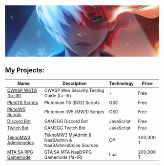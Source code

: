 ![Header MH11 GitHub](todoroki-header.jpg)

## My Projects:

| Name                                                                                  | Description                                                 | Technology | Price     |
| ------------------------------------------------------------------------------------- | ----------------------------------------------------------- | ---------- | --------- |
| [OWASP WSTG (fa-IR)](https://github.com/whoismh11/OWASP_WSTG_FA)                      | OWASP Web Security Testing Guide (fa-IR)                    | -          | Free      |
| [PlutoT6 Scripts](https://github.com/whoismh11/PlutoT6_Scripts)                       | Plutonium T6 (BO2) Scripts                                  | GSC        | Free      |
| [PlutoIW5 Scripts](https://github.com/whoismh11/PlutoIW5_Scripts)                     | Plutonium IW5 (MW3) Scripts                                 | GSC        | Free      |
| [Discord Bot](https://github.com/whoismh11/Discord_Bot)                               | GAMEGG Discord Bot                                          | JavaScript | Free      |
| [Twitch Bot](https://github.com/whoismh11/Twitch_Bot)                                 | GAMEGG Twitch Bot                                           | JavaScript | Free      |
| [TeknoMW3 Adminmodes](https://gamegg.ir/files/file/21-teknomw3-admin-source)          | TeknoMW3 MyAdmin & NaaBAdmin & NaaBAdminiSnipe Sources      | C#         | 100,000 T |
| [MTA:SA RPG Gamemode](https://gamegg.ir/files/file/11-mta-rpg-gamemode)               | GTA:SA MTA NaaB:RPG Gamemode (fa-IR)                        | Lua        | 200,000 T |
